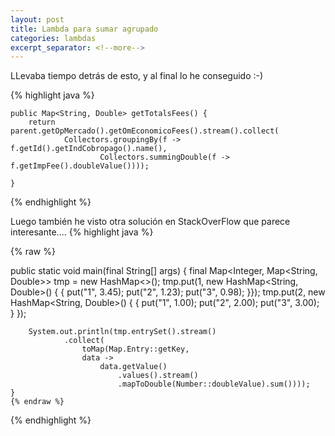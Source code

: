 ```yaml
---
layout: post
title: Lambda para sumar agrupado
categories: lambdas
excerpt_separator: <!--more-->
---
```


<!--more-->

LLevaba tiempo detrás de esto, y al final lo he conseguido :-)

{% highlight java %}

	public Map<String, Double> getTotalsFees() {
		return parent.getOpMercado().getOmEconomicoFees().stream().collect(
				Collectors.groupingBy(f -> f.getId().getIndCobropago().name(),
						Collectors.summingDouble(f -> f.getImpFee().doubleValue())));
		
	}

{% endhighlight %}

Luego también he visto otra solución en StackOverFlow que parece interesante....
{% highlight java %}

{% raw %}

 public static void main(final String[] args) {
        final Map<Integer, Map<String, Double>> tmp = new HashMap<>();
        tmp.put(1, new HashMap<String, Double>() { {
            put("1", 3.45);
            put("2", 1.23);
            put("3", 0.98);
        }});
        tmp.put(2, new HashMap<String, Double>() { {
            put("1", 1.00);
            put("2", 2.00);
            put("3", 3.00);
        } });

        System.out.println(tmp.entrySet().stream()
                .collect(
                    toMap(Map.Entry::getKey, 
                    data -> 
                        data.getValue()
                            .values().stream()
                            .mapToDouble(Number::doubleValue).sum())));
    }
    {% endraw %}

{% endhighlight %}
